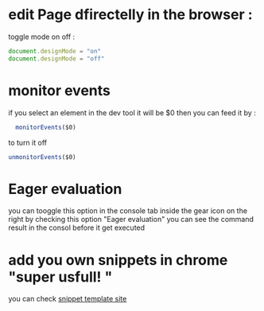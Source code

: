 # edit Page dfirectelly in the browser :

toggle mode on off : 
```javascript
document.designMode = "on"
document.designMode = "off"
```

# monitor events

if you select an element in the dev tool it will be $0 
then you can feed it by : 
```javascript
  monitorEvents($0)
```
to turn it off 
```javascript
unmonitorEvents($0)
```

# Eager evaluation 

you can tooggle this option in the console tab inside the gear icon on the right 
by checking this option "Eager evaluation" you can see the command result in the consol before it get executed

# add you own snippets in chrome "super usfull! "
you can check [snippet template site](http://bgrins.github.io/devtools-snippets/)


